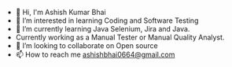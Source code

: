 - 👋 Hi, I'm Ashish Kumar Bhai
- 👀 I’m interested in learning Coding and Software Testing
- 🌱 I’m currently learning Java Selenium, Jira and Java.
-    Currently working as a Manual Tester or Manual Quality Analyst.
- 💞️ I’m looking to collaborate on Open source
- 📫 How to reach me ashishbhai0664@gmail.com

<!---
bomber-man/bomber-man is a ✨ special ✨ repository because its `README.md` (this file) appears on your GitHub profile.
You can click the Preview link to take a look at your changes.
--->
